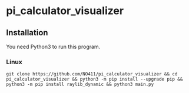 # pi_calculator_visualizer

## Installation

You need Python3 to run this program.

### Linux

```
git clone https://github.com/NO411/pi_calculator_visualizer && cd pi_calculator_visualizer && python3 -m pip install --upgrade pip && python3 -m pip install raylib_dynamic && python3 main.py

```
